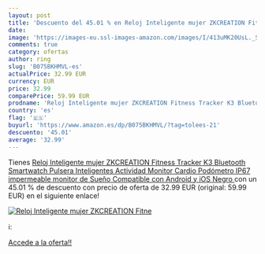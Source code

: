 ```yaml
---
layout: post
title: 'Descuento del 45.01 % en Reloj Inteligente mujer ZKCREATION Fitne'
date: 
image: 'https://images-eu.ssl-images-amazon.com/images/I/413uMK20UsL._SL200_.jpg'
comments: true
category: ofertas
author: ring
slug: 'B075BKHMVL-es'
actualPrice: 32.99 EUR
currency: EUR
price: 32.99
comparePrice: 59.99 EUR
prodname: 'Reloj Inteligente mujer ZKCREATION Fitness Tracker K3 Bluetooth Smartwatch Pulsera Inteligentes Actividad Monitor Cardio Podómetro IP67 impermeable monitor de Sueño Compatible con Android y iOS Negro '
country: 'es'
flag: '🇪🇸'
buyurl: 'https://www.amazon.es/dp/B075BKHMVL/?tag=tolees-21'
descuento: '45.01'
average: '32.99'
---
```


Tienes [Reloj Inteligente mujer ZKCREATION Fitness Tracker K3 Bluetooth Smartwatch Pulsera Inteligentes Actividad Monitor Cardio Podómetro IP67 impermeable monitor de Sueño Compatible con Android y iOS Negro ](https://www.amazon.es/dp/B075BKHMVL/?tag=tolees-21) con un 45.01 % de descuento con precio de oferta de 32.99 EUR (original: 59.99 EUR) en el siguiente enlace!

[![Reloj Inteligente mujer ZKCREATION Fitne](https://images-eu.ssl-images-amazon.com/images/I/413uMK20UsL._SL200_.jpg)](https://www.amazon.es/dp/B075BKHMVL/?tag=tolees-21)

ℹ️:


[Accede a la oferta!!](https://www.amazon.es/dp/B075BKHMVL/?tag=tolees-21)

